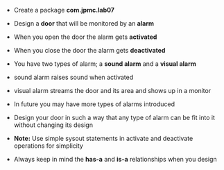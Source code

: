 * Create a package __com.jpmc.lab07__

* Design a __door__ that will be monitored by an __alarm__
* When you open the door the alarm gets __activated__
* When you close the door the alarm gets __deactivated__
* You have two types of alarm; a __sound alarm__ and a __visual alarm__
* sound alarm raises sound when activated
* visual alarm streams the door and its area and shows up in a monitor
* In future you may have more types of alarms introduced
* Design your door in such a way that any type of alarm can be fit into it without changing its design

* __Note:__ Use simple sysout statements in activate and deactivate operations for simplicity

* Always keep in mind the __has-a__ and __is-a__ relationships when you design




















